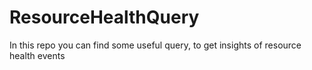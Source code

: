 # ResourceHealthQuery
In this repo you can find some useful query, to get insights of resource health events
